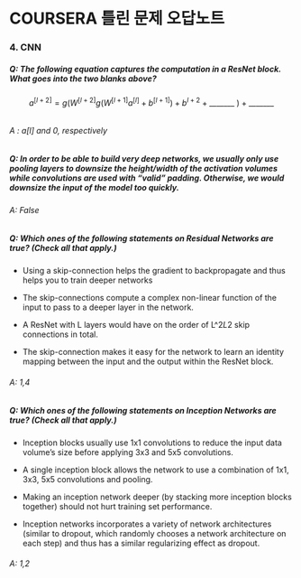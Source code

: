 # COURSERA 틀린 문제 오답노트





### 4. CNN 



##### Q: The following equation captures the computation in a ResNet block. What goes into the two blanks above?


$$
a^{[l+2]} = g(W^{[l+2]}g(W^{[l+1]}a^{[l]} + b^{[l+1]})+b^{l+2} + \text{_______ }) + \text{_______}
$$

###### 





###### A :  *a*[*l*] and 0, respectively



##### Q: In order to be able to build very deep networks, we usually only use pooling layers to downsize the height/width of the activation volumes while convolutions are used with “valid” padding. Otherwise, we would downsize the input of the model too quickly.







###### A: False





##### Q: Which ones of the following statements on Residual Networks are true? (Check all that apply.)



- Using a skip-connection helps the gradient to backpropagate and thus helps you to train deeper networks

- The skip-connections compute a complex non-linear function of the input to pass to a deeper layer in the network.

- A ResNet with L layers would have on the order of L^2*L*2 skip connections in total.

- The skip-connection makes it easy for the network to learn an identity mapping between the input and the   output within the ResNet block.





###### A: 1,4





##### Q: Which ones of the following statements on Inception Networks are true? (Check all that apply.)



- Inception blocks usually use 1x1 convolutions to reduce the input data volume’s size before applying 3x3 and 5x5 convolutions.
- A single inception block allows the network to use a combination of 1x1, 3x3, 5x5 convolutions and pooling.
- Making an inception network deeper (by stacking more inception blocks together) should not hurt training set performance.

- Inception networks incorporates a variety of network architectures (similar to dropout, which randomly chooses a network architecture on each step) and thus has a similar regularizing effect as dropout.





###### A:  1,2